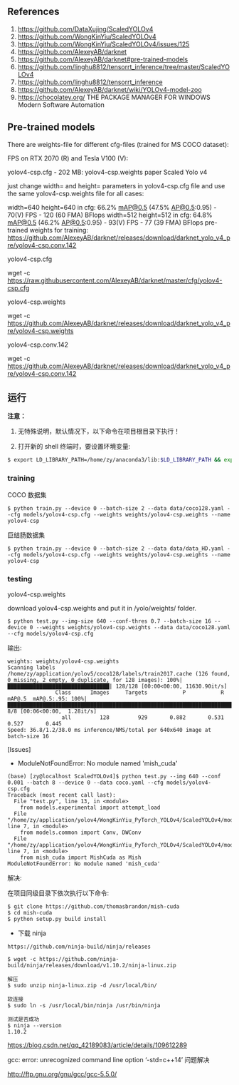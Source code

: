 <!--
 * @FilePath: /undefined/home/zy/application/yolov4/WongKinYiu_PyTorch_YOLOv4/ScaledYOLOv4/readme_zy.md
 * @Description:
 * @Author: zy
 * @Date: 2021-03-04 17:16:33
 * @LastEditTime: 2021-03-05 16:10:26
 * @LastEditors: zy
-->


## References

1. https://github.com/DataXujing/ScaledYOLOv4
2. https://github.com/WongKinYiu/ScaledYOLOv4
3. https://github.com/WongKinYiu/ScaledYOLOv4/issues/125
4. https://github.com/AlexeyAB/darknet
5. https://github.com/AlexeyAB/darknet#pre-trained-models
6. https://github.com/linghu8812/tensorrt_inference/tree/master/ScaledYOLOv4
7. https://github.com/linghu8812/tensorrt_inference
8. https://github.com/AlexeyAB/darknet/wiki/YOLOv4-model-zoo
9. https://chocolatey.org/ THE PACKAGE MANAGER FOR WINDOWS Modern Software Automation




## Pre-trained models
There are weights-file for different cfg-files (trained for MS COCO dataset):

FPS on RTX 2070 (R) and Tesla V100 (V):

yolov4-csp.cfg - 202 MB: yolov4-csp.weights paper Scaled Yolo v4

just change width= and height= parameters in yolov4-csp.cfg file and use the same yolov4-csp.weights file for all cases:

width=640 height=640 in cfg: 66.2% mAP@0.5 (47.5% AP@0.5:0.95) - 70(V) FPS - 120 (60 FMA) BFlops
width=512 height=512 in cfg: 64.8% mAP@0.5 (46.2% AP@0.5:0.95) - 93(V) FPS - 77 (39 FMA) BFlops
pre-trained weights for training: https://github.com/AlexeyAB/darknet/releases/download/darknet_yolo_v4_pre/yolov4-csp.conv.142


yolov4-csp.cfg

wget -c https://raw.githubusercontent.com/AlexeyAB/darknet/master/cfg/yolov4-csp.cfg


yolov4-csp.weights

wget -c https://github.com/AlexeyAB/darknet/releases/download/darknet_yolo_v4_pre/yolov4-csp.weights


yolov4-csp.conv.142

wget -c https://github.com/AlexeyAB/darknet/releases/download/darknet_yolo_v4_pre/yolov4-csp.conv.142



## 运行

**注意：**
1. 无特殊说明，默认情况下，以下命令在项目根目录下执行！

2. 打开新的 shell 终端时，要设置环境变量:
```bash
$ export LD_LIBRARY_PATH=/home/zy/anaconda3/lib:$LD_LIBRARY_PATH && export UMEXPR_MAX_THREADS=16
```

### training

COCO 数据集

```shell
$ python train.py --device 0 --batch-size 2 --data data/coco128.yaml --cfg models/yolov4-csp.cfg --weights weights/yolov4-csp.weights --name yolov4-csp
```

巨结肠数据集

```shell
$ python train.py --device 0 --batch-size 2 --data data/data_HD.yaml --cfg models/yolov4-csp.cfg --weights weights/yolov4-csp.weights --name yolov4-csp
```

### testing

yolov4-csp.weights

download yolov4-csp.weights and put it in /yolo/weights/ folder.

```shell
$ python test.py --img-size 640 --conf-thres 0.7 --batch-size 16 --device 0 --weights weights/yolov4-csp.weights --data data/coco128.yaml --cfg models/yolov4-csp.cfg
```

输出:

```
weights: weights/yolov4-csp.weights
Scanning labels /home/zy/application/yolov5/coco128/labels/train2017.cache (126 found, 0 missing, 2 empty, 0 duplicate, for 128 images): 100%|████████████████████████████████| 128/128 [00:00<00:00, 11630.90it/s]
               Class      Images     Targets           P           R      mAP@.5  mAP@.5:.95: 100%|██████████████████████████████████████████████████████████████████████████████████| 8/8 [00:06<00:00,  1.28it/s]
                 all         128         929       0.882       0.531       0.527       0.445
Speed: 36.8/1.2/38.0 ms inference/NMS/total per 640x640 image at batch-size 16
```



[Issues]

- ModuleNotFoundError: No module named 'mish_cuda'

```
(base) [zy@localhost ScaledYOLOv4]$ python test.py --img 640 --conf 0.001 --batch 8 --device 0 --data coco.yaml --cfg models/yolov4-csp.cfg
Traceback (most recent call last):
  File "test.py", line 13, in <module>
    from models.experimental import attempt_load
  File "/home/zy/application/yolov4/WongKinYiu_PyTorch_YOLOv4/ScaledYOLOv4/models/experimental.py", line 7, in <module>
    from models.common import Conv, DWConv
  File "/home/zy/application/yolov4/WongKinYiu_PyTorch_YOLOv4/ScaledYOLOv4/models/common.py", line 7, in <module>
    from mish_cuda import MishCuda as Mish
ModuleNotFoundError: No module named 'mish_cuda'
```


解决:

在项目同级目录下依次执行以下命令:

```shell
$ git clone https://github.com/thomasbrandon/mish-cuda
$ cd mish-cuda
$ python setup.py build install
```


- 下载 ninja

```
https://github.com/ninja-build/ninja/releases

$ wget -c https://github.com/ninja-build/ninja/releases/download/v1.10.2/ninja-linux.zip

解压
$ sudo unzip ninja-linux.zip -d /usr/local/bin/

软连接
$ sudo ln -s /usr/local/bin/ninja /usr/bin/ninja

测试是否成功
$ ninja --version
1.10.2
```


https://blog.csdn.net/qq_42189083/article/details/109612289

gcc: error: unrecognized command line option ‘-std=c++14’ 问题解决


http://ftp.gnu.org/gnu/gcc/gcc-5.5.0/